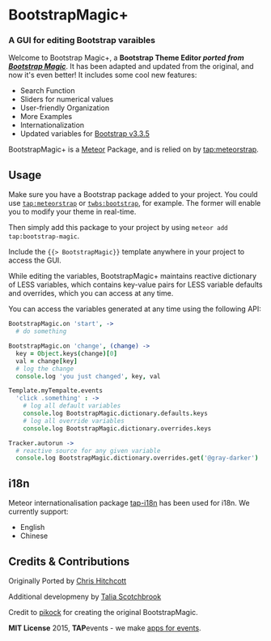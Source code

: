 # BootstrapMagic+

### A GUI for editing Bootstrap varaibles

Welcome to Bootstrap Magic+, a __Bootstrap Theme Editor *ported from [Bootstrap Magic](https://github.com/pikock/bootstrap-magic)*__. It has been adapted and updated from the original, and now it's even better! It includes some cool new features:

* Search Function
* Sliders for numerical values
* User-friendly Organization
* More Examples
* Internationalization
* Updated variables for [Bootstrap v3.3.5](http://getbootstrap.com/)

BootstrapMagic+ is a [Meteor](https://github.com/meteor/meteor) Package, and is relied on by [tap:meteorstrap](http://github.com/tapevents/meteorstrap).

## Usage

Make sure you have a Bootstrap package added to your project. You could use [`tap:meteorstrap`](http://github.com/tapevents/meteorstrap) or [`twbs:bootstrap`](https://github.com/twbs/bootstrap), for example. The former will enable you to modify your theme in real-time.

Then simply add this package to your project by using `meteor add tap:bootstrap-magic`.

Include the `{{> BootstrapMagic}}` template anywhere in your project to access the GUI.

While editing the variables, BootstrapMagic+ maintains reactive dictionary of LESS variables, which contains key-value pairs for LESS variable defaults and overrides, which you can access at any time.

You can access the variables generated at any time using the following API:

```coffeescript
BootstrapMagic.on 'start', ->
  # do something

BootstrapMagic.on 'change', (change) ->
  key = Object.keys(change)[0]
  val = change[key]
  # log the change
  console.log 'you just changed', key, val

Template.myTempalte.events
  'click .something' : ->
    # log all default variables
    console.log BootstrapMagic.dictionary.defaults.keys
    # log all override variables
    console.log BootstrapMagic.dictionary.overrides.keys

Tracker.autorun ->
  # reactive source for any given variable
  console.log BootstrapMagic.dictionary.overrides.get('@gray-darker')
```

## i18n

Meteor internationalisation package [tap-i18n](https://github.com/TAPevents/TAP-i18n) has been used for i18n. We currently support:

* English
* Chinese

## Credits & Contributions

Originally Ported by [Chris Hitchcott](https://github.com/hitchcott)

Additional developmeny by [Talia Scotchbrook](https://github.com/titaniumtails)

Credit to [pikock](https://github.com/pikock/bootstrap-magic) for creating the original BootstrapMagic.

**MIT License** 2015, **TAP**events - we make [apps for events](http://tapevents.com).